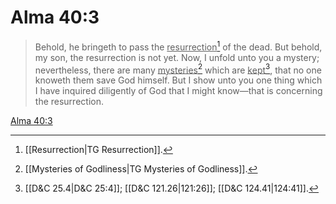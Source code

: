 # Alma 40:3

> Behold, he bringeth to pass the <u>resurrection</u>[^a] of the dead. But behold, my son, the resurrection is not yet. Now, I unfold unto you a mystery; nevertheless, there are many <u>mysteries</u>[^b] which are <u>kept</u>[^c], that no one knoweth them save God himself. But I show unto you one thing which I have inquired diligently of God that I might know—that is concerning the resurrection.

[Alma 40:3](https://www.churchofjesuschrist.org/study/scriptures/bofm/alma/40?lang=eng&id=p3#p3)


[^a]: [[Resurrection|TG Resurrection]].  
[^b]: [[Mysteries of Godliness|TG Mysteries of Godliness]].  
[^c]: [[D&C 25.4|D&C 25:4]]; [[D&C 121.26|121:26]]; [[D&C 124.41|124:41]].  
